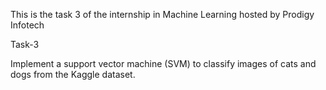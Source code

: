 This is the task 3 of the internship in Machine Learning hosted by Prodigy Infotech

Task-3

Implement a support vector machine (SVM) to classify images of cats and dogs from the Kaggle dataset.
